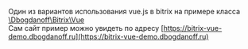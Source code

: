 ﻿Один из вариантов использования vue.js в bitrix на примере класса [\Dbogdanoff\Bitrix\Vue](https://github.com/denx-b/bitrix-vue-component)\
Сам сайт пример можно увидеть по адресу [https://bitrix-vue-demo.dbogdanoff.ru](https://bitrix-vue-demo.dbogdanoff.ru)

